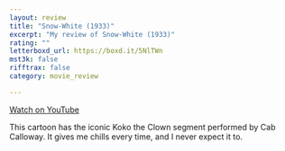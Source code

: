 ```yaml
---
layout: review
title: "Snow-White (1933)"
excerpt: "My review of Snow-White (1933)"
rating: ""
letterboxd_url: https://boxd.it/5NlTWn
mst3k: false
rifftrax: false
category: movie_review

---
```


<a href="https://youtu.be/cKOSJ5AAwfc?si=pS2J7tWzQIUBQYEZ">Watch on YouTube</a>

This cartoon has the iconic Koko the Clown segment performed by Cab Calloway. It gives me chills every time, and I never expect it to.